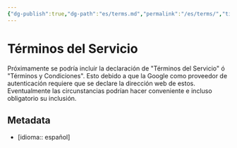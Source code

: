 ```yaml
---
{"dg-publish":true,"dg-path":"es/terms.md","permalink":"/es/terms/","title":"Términos del Servicio","hide":true,"tags":["www"],"noteIcon":"1","created":"2024-03-29T12:07:08.481-06:00","updated":"2024-04-07T19:22:54.232-06:00"}
---
```


# Términos del Servicio
Próximamente se podría incluir la declaración de "Términos del Servicio" ó "Términos y Condiciones". Esto debido a que la Google como proveedor de autenticación requiere que se declare la dirección web de estos. Eventualmente las circunstancias podrían hacer conveniente e incluso obligatorio su inclusión.

## Metadata

- [idioma:: español]